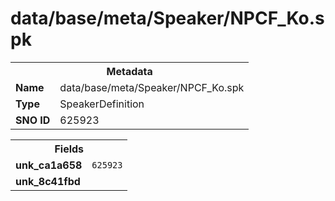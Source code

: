 <h1>data/base/meta/Speaker/NPCF_Ko.spk</h1><table><tr><th colspan="100%">Metadata</th></tr><tr><td><b>Name</b></td><td>data/base/meta/Speaker/NPCF_Ko.spk</td></tr><tr><td><b>Type</b></td><td>SpeakerDefinition</td></tr><tr><td><b>SNO ID</b></td><td>625923</td></tr></table>

<table><tr><th colspan="100%">Fields</th></tr><tr><td><b>unk_ca1a658</b></td><td><code>625923</code></td></tr><tr><td><b>unk_8c41fbd</b></td><td></td></tr></table>


